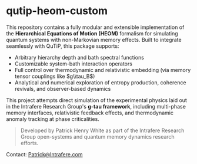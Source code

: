 # qutip-heom-custom

This repository contains a fully modular and extensible implementation of the **Hierarchical Equations of Motion (HEOM)** formalism for simulating quantum systems with non-Markovian memory effects. Built to integrate seamlessly with QuTiP, this package supports:

- Arbitrary hierarchy depth and bath spectral functions
- Customizable system-bath interaction operators
- Full control over thermodynamic and relativistic embedding (via memory tensor couplings like $g\\tau_B$)
- Analytical and numerical exploration of entropy production, coherence revivals, and observer-based dynamics

This project attempts direct simulation of the experimental physics laid out in the Intrafere Research Group's **g-tau framework**, including multi-phase memory interfaces, relativistic feedback effects, and thermodynamic anomaly tracking at phase criticalities.

> Developed by Patrick Henry White as part of the Intrafere Research Group open-systems and quantum memory dynamics research efforts.

Contact: Patrick@Intrafere.com
